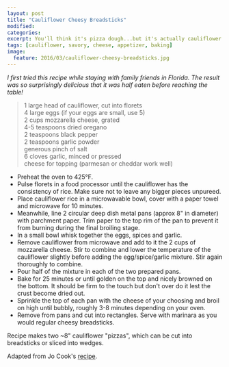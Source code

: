 ```yaml
---
layout: post
title: "Cauliflower Cheesy Breadsticks"
modified:
categories: 
excerpt: You'll think it's pizza dough...but it's actually cauliflower!
tags: [cauliflower, savory, cheese, appetizer, baking]
image:
  feature: 2016/03/cauliflower-cheesy-breadsticks.jpg
---
```


*I first tried this recipe while staying with family friends in Florida. The result was so surprisingly delicious that it was half eaten before reaching the table!*

> 1 large head of cauliflower, cut into florets    
> 4 large eggs (if your eggs are small, use 5)       
> 2 cups mozzarella cheese, grated            
> 4-5 teaspoons dried oregano     
> 2 teaspoons black pepper    
> 2 teaspoons garlic powder    
> generous pinch of salt          
> 6 cloves garlic, minced or pressed     
> cheese for topping (parmesan or cheddar work well)     

* Preheat the oven to 425°F.
* Pulse florets in a food processor until the cauliflower has the consistency of rice. Make sure not to leave any bigger pieces unpureed. 
* Place cauliflower rice in a microwavable bowl, cover with a paper towel and microwave for 10 minutes. 
* Meanwhile, line 2 circular deep dish metal pans (approx 8" in diameter) with parchment paper. Trim paper to the top rim of the pan to prevent it from burning during the final broiling stage.
* In a small bowl whisk together the eggs, spices and garlic. 
* Remove cauliflower from microwave and add to it the 2 cups of mozzarella cheese. Stir to combine and lower the temperature of the cauliflower slightly before adding the egg/spice/garlic mixture. Stir again thoroughly to combine.
* Pour half of the mixture in each of the two prepared pans.
* Bake for 25 minutes or until golden on the top and nicely browned on the bottom. It should be firm to the touch but don't over do it lest the crust become dried out. 
* Sprinkle the top of each pan with the cheese of your choosing and broil on high until bubbly, roughly 3-8 minutes depending on your oven.
* Remove from pans and cut into rectangles. Serve with marinara as you would regular cheesy breadsticks.

Recipe makes two ~8" cauliflower "pizzas", which can be cut into breadsticks or sliced into wedges.

Adapted from Jo Cook's [recipe](http://www.jocooks.com/healthy-eating/cheesy-cauliflower-breadsticks/).
